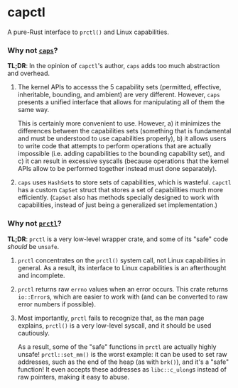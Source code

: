 # capctl

A pure-Rust interface to `prctl()` and Linux capabilities.

### Why not [`caps`](https://crates.io/crates/caps)?

**TL;DR**: In the opinion of `capctl`'s author, `caps` adds too much abstraction and overhead.

1. The kernel APIs to accesss the 5 capability sets (permitted, effective, inheritable, bounding, and ambient) are very different. However, `caps` presents a unified interface that allows for manipulating all of them the same way.

   This is certainly more convenient to use. However, a) it minimizes the differences between the capabilities sets (something that is fundamental and must be understood to use capabilities properly), b) it allows users to write code that attempts to perform operations that are actually impossible (i.e. adding capabilities to the bounding capability set), and c) it can result in excessive syscalls (because operations that the kernel APIs allow to be performed together instead must done separately).

2. `caps` uses `HashSet`s to store sets of capabilities, which is wasteful. `capctl` has a custom `CapSet` struct that stores a set of capabilities much more efficiently. (`CapSet` also has methods specially designed to work with capabilities, instead of just being a generalized set implementation.)

### Why not [`prctl`](https://crates.io/crates/prctl)?

**TL;DR**: `prctl` is a very low-level wrapper crate, and some of its "safe" code *should* be `unsafe`.

1. `prctl` concentrates on the `prctl()` system call, not Linux capabilities in general. As a result, its interface to Linux capabilities is an afterthought and incomplete.

2. `prctl` returns raw `errno` values when an error occurs. This crate returns `io::Error`s, which are easier to work with (and can be converted to raw error numbers if possible).

3. Most importantly, `prctl` fails to recognize that, as the man page explains, `prctl()` is a very low-level syscall, and it should be used cautiously.

   As a result, some of the "safe" functions in `prctl` are actually highly unsafe! `prctl::set_mm()` is the worst example: it can be used to set raw addresses, such as the end of the heap (as with `brk()`), and it's a "safe" function! It even accepts these addresses as `libc::c_ulong`s instead of raw pointers, making it easy to abuse.
